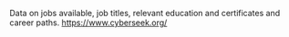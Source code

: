 Data on jobs available, job titles, relevant education and certificates and career paths.
<https://www.cyberseek.org/>
